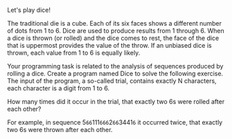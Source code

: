 Let's play dice! 

The traditional die is a cube. Each of its six faces shows a different number of dots from 1 to 6. 
Dice are used to produce results from 1 through 6. When a dice is thrown (or rolled) and the dice comes to rest, 
the face of the dice that is uppermost provides the value of the throw. If an unbiased dice is thrown, each value from 1 to 6 is equally likely.

Your programming task is related to the analysis of sequences produced by rolling a dice.
Create a program named Dice to solve the following exercise. The input of the program, a so-called trial, 
contains exactly N characters, each character is a digit from 1 to 6.

How many times did it occur in the trial, that exactly two 6s were rolled after each other? 

For example, in sequence 5`66`111`666`2`66`3441`6` it occurred twice, that exactly two 6s were thrown after each other.